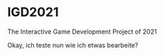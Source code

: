 # IGD2021
The Interactive Game Development Project of 2021


Okay, ich teste nun wie ich etwas bearbeite?